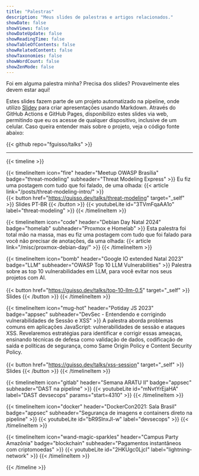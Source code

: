 ```yaml
---
title: "Palestras"
description: "Meus slides de palestras e artigos relacionados."
showDate: false
showViews: false
showDateUpdate: false
showReadingTime: false
showTableOfContents: false
showRelatedContent: false
showTaxonomies: false
showWordCount: false
showZenMode: false
---
```


Foi em alguma palestra minha? Precisa dos slides? Provavelmente eles devem estar aqui!

Estes slides fazem parte de um projeto automatizado na pipeline, onde utilizo [Slidev](https://sli.dev) para criar apresentações usando Markdown. Através do GitHub Actions e GitHub Pages, disponibilizo estes slides via web, permitindo que eu os acesse de qualquer dispositivo, inclusive de um celular. Caso queira entender mais sobre o projeto, veja o código fonte abaixo:


{{< github repo="fguisso/talks" >}}


---
{{< timeline >}}

{{< timelineItem icon="fire" header="Meetup OWASP Brasília" badge="threat-modeling" subheader="Threat Modeling Express" >}}
Eu fiz uma postagem com tudo que foi falado, de uma olhada:
{{< article link="/posts/threat-modeling-intro/" >}}
</br>
{{< button href="https://guisso.dev/talks/threat-modeling" target="_self" >}}
Slides PT-BR
{{< /button >}}
{{< youtubeLite id="3TVmFqaAA1o" label="threat-modeling" >}}
{{< /timelineItem >}}

{{< timelineItem icon="code" header="Debian Day Natal 2024" badge="homelab" subheader="Proxmox e Homelab" >}}
Esta palestra foi total mão na massa, mas eu fiz uma postagem com tudo que foi falado para você não precisar de anotações, da uma olhada:
{{< article link="/misc/proxmox-debian-day/" >}}
{{< /timelineItem >}}


{{< timelineItem icon="bomb" header="Google IO extended Natal 2023" badge="LLM" subheader="OWASP Top 10 LLM Vulnerabilities" >}}
Palestra sobre as top 10 vulnerabilidades em LLM, para você evitar nos seus projetos com AI.
</br>
</br>
{{< button href="https://guisso.dev/talks/top-10-llm-0.5" target="_self" >}}
Slides
{{< /button >}}
{{< /timelineItem >}}

{{< timelineItem icon="mug-hot" header="Potiday JS 2023" badge="appsec" subheader="DevSec - Entendendo e corrigindo vulnerabilidades de Sessão e XSS" >}}
A palestra aborda problemas comuns em aplicações JavaScript: vulnerabilidades de sessão e ataques XSS. Revelaremos estratégias para identificar e corrigir essas ameaças, ensinando técnicas de defesa como validação de dados, codificação de saída e políticas de segurança, como Same Origin Policy e Content Security Policy.
</br>
</br>
{{< button href="https://guisso.dev/talks/xss-session" target="_self" >}}
Slides
{{< /button >}}
{{< /timelineItem >}}

{{< timelineItem icon="gitlab" header="Semana ARATU II" badge="appsec" subheader="DAST na pipeline" >}}
{{< youtubeLite id="mNvtYrEjaHA" label="DAST devsecops" params="start=4310" >}}
{{< /timelineItem >}}

{{< timelineItem icon="docker" header="DockerCon2021: Sala Brasil" badge="appsec" subheader="Segurança de imagens e containers direto na pipeline" >}}
{{< youtubeLite id="bR9SlnxJI-w" label="devsecops" >}}
{{< /timelineItem >}}

{{< timelineItem icon="wand-magic-sparkles" header="Campus Party Amazônia" badge="blockchain" subheader="Pagamentos instantâneos com criptomoedas" >}}
{{< youtubeLite id="2HKUgc0LjcI" label="lightning-network" >}}
{{< /timelineItem >}}

{{< /timeline >}}
